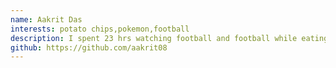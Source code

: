```yaml
---
name: Aakrit Das
interests: potato chips,pokemon,football
description: I spent 23 hrs watching football and football while eating potato chips yesterday
github: https://github.com/aakrit08
---
```

